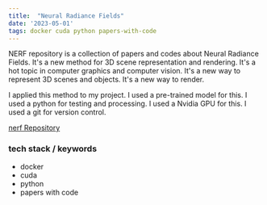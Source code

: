 ```yaml
---
title:  "Neural Radiance Fields"
date: '2023-05-01'
tags: docker cuda python papers-with-code
---
```



NERF repository is a collection of papers and codes about Neural Radiance Fields. It's a new method for 3D scene representation and rendering. It's a hot topic in computer graphics and computer vision. It's a new way to represent 3D scenes and objects. It's a new way to render.

I applied this method to my project. I used a pre-trained model for this. I used a python for testing and processing. I used a Nvidia GPU for this. I used a git for version control.

[nerf Repository](https://github.com/NVlabs/instant-ngp)

### tech stack / keywords
- docker
- cuda
- python
- papers with code